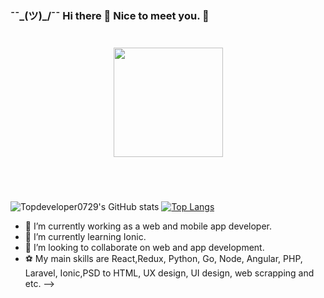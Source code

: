 ### ¯¯\_(ツ)\_/¯¯ Hi there 👋 Nice to meet you. 🍻
<div align="center" style="margin: 40px 0">
    <a href="https://github.com/fhrryDeveloper/github-profile-views-counter">
        <img width="175px" src="https://komarev.com/ghpvc/?username=fhrryDeveloper&color=DE002D">
    </a>
</div>

<br/>

![Topdeveloper0729's GitHub stats](https://github-readme-stats.vercel.app/api?username=fhrryDeveloper&show_icons=true)
[![Top Langs](https://github-readme-stats.vercel.app/api/top-langs/?username=fhrryDeveloper&layout=compact)](https://github.com/anuraghazra/github-readme-stats)

- 🔭 I’m currently working as a web and mobile app developer.
- 🌱 I’m currently learning Ionic.
- 👯 I’m looking to collaborate on web and app development.
- ⚽ My main skills are React,Redux, Python, Go, Node, Angular, PHP, Laravel, Ionic,PSD to HTML, UX design, UI design, web scrapping and etc.
  -->
